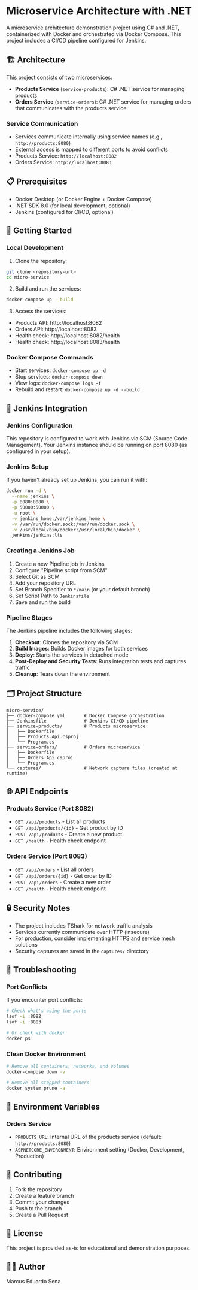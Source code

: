 # Microservice Architecture with .NET

A microservice architecture demonstration project using C# and .NET, containerized with Docker and orchestrated via Docker Compose. This project includes a CI/CD pipeline configured for Jenkins.

## 🏗️ Architecture

This project consists of two microservices:

- **Products Service** (`service-products`): C# .NET service for managing products
- **Orders Service** (`service-orders`): C# .NET service for managing orders that communicates with the products service

### Service Communication

- Services communicate internally using service names (e.g., `http://products:8080`)
- External access is mapped to different ports to avoid conflicts
- Products Service: `http://localhost:8082`
- Orders Service: `http://localhost:8083`

## 📋 Prerequisites

- Docker Desktop (or Docker Engine + Docker Compose)
- .NET SDK 8.0 (for local development, optional)
- Jenkins (configured for CI/CD, optional)

## 🚀 Getting Started

### Local Development

1. Clone the repository:
```bash
git clone <repository-url>
cd micro-service
```

2. Build and run the services:
```bash
docker-compose up --build
```

3. Access the services:
- Products API: http://localhost:8082
- Orders API: http://localhost:8083
- Health check: http://localhost:8082/health
- Health check: http://localhost:8083/health

### Docker Compose Commands

- Start services: `docker-compose up -d`
- Stop services: `docker-compose down`
- View logs: `docker-compose logs -f`
- Rebuild and restart: `docker-compose up -d --build`

## 🔧 Jenkins Integration

### Jenkins Configuration

This repository is configured to work with Jenkins via SCM (Source Code Management). Your Jenkins instance should be running on port 8080 (as configured in your setup).

### Jenkins Setup

If you haven't already set up Jenkins, you can run it with:

```bash
docker run -d \
  --name jenkins \
  -p 8080:8080 \
  -p 50000:50000 \
  -u root \
  -v jenkins_home:/var/jenkins_home \
  -v /var/run/docker.sock:/var/run/docker.sock \
  -v /usr/local/bin/docker:/usr/local/bin/docker \
  jenkins/jenkins:lts
```

### Creating a Jenkins Job

1. Create a new Pipeline job in Jenkins
2. Configure "Pipeline script from SCM"
3. Select Git as SCM
4. Add your repository URL
5. Set Branch Specifier to `*/main` (or your default branch)
6. Set Script Path to `Jenkinsfile`
7. Save and run the build

### Pipeline Stages

The Jenkins pipeline includes the following stages:

1. **Checkout**: Clones the repository via SCM
2. **Build Images**: Builds Docker images for both services
3. **Deploy**: Starts the services in detached mode
4. **Post-Deploy and Security Tests**: Runs integration tests and captures traffic
5. **Cleanup**: Tears down the environment

## 🗂️ Project Structure

```
micro-service/
├── docker-compose.yml       # Docker Compose orchestration
├── Jenkinsfile              # Jenkins CI/CD pipeline
├── service-products/        # Products microservice
│   ├── Dockerfile
│   ├── Products.Api.csproj
│   └── Program.cs
├── service-orders/          # Orders microservice
│   ├── Dockerfile
│   ├── Orders.Api.csproj
│   └── Program.cs
└── captures/                # Network capture files (created at runtime)
```

## 🌐 API Endpoints

### Products Service (Port 8082)

- `GET /api/products` - List all products
- `GET /api/products/{id}` - Get product by ID
- `POST /api/products` - Create a new product
- `GET /health` - Health check endpoint

### Orders Service (Port 8083)

- `GET /api/orders` - List all orders
- `GET /api/orders/{id}` - Get order by ID
- `POST /api/orders` - Create a new order
- `GET /health` - Health check endpoint

## 🔒 Security Notes

- The project includes TShark for network traffic analysis
- Services currently communicate over HTTP (insecure)
- For production, consider implementing HTTPS and service mesh solutions
- Security captures are saved in the `captures/` directory

## 🐛 Troubleshooting

### Port Conflicts

If you encounter port conflicts:

```bash
# Check what's using the ports
lsof -i :8082
lsof -i :8083

# Or check with docker
docker ps
```

### Clean Docker Environment

```bash
# Remove all containers, networks, and volumes
docker-compose down -v

# Remove all stopped containers
docker system prune -a
```

## 📝 Environment Variables

### Orders Service

- `PRODUCTS_URL`: Internal URL of the products service (default: `http://products:8080`)
- `ASPNETCORE_ENVIRONMENT`: Environment setting (Docker, Development, Production)

## 🤝 Contributing

1. Fork the repository
2. Create a feature branch
3. Commit your changes
4. Push to the branch
5. Create a Pull Request

## 📄 License

This project is provided as-is for educational and demonstration purposes.

## 👨‍💻 Author

Marcus Eduardo Sena


